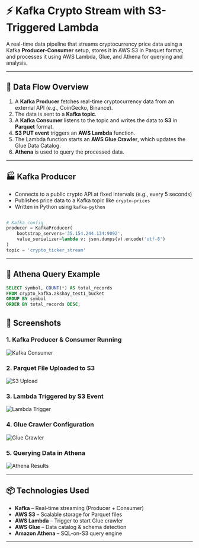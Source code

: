# ⚡ Kafka Crypto Stream with S3-Triggered Lambda

A real-time data pipeline that streams cryptocurrency price data using a Kafka **Producer-Consumer** setup, stores it in AWS S3 in Parquet format, and processes it using AWS Lambda, Glue, and Athena for querying and analysis.

---

## 🔁 Data Flow Overview

1. A **Kafka Producer** fetches real-time cryptocurrency data from an external API (e.g., CoinGecko, Binance).
2. The data is sent to a **Kafka topic**.
3. A **Kafka Consumer** listens to the topic and writes the data to **S3** in **Parquet** format.
4. **S3 PUT event** triggers an **AWS Lambda** function.
5. The Lambda function starts an **AWS Glue Crawler**, which updates the Glue Data Catalog.
6. **Athena** is used to query the processed data.

---

## 🏭 Kafka Producer

- Connects to a public crypto API at fixed intervals (e.g., every 5 seconds)
- Publishes price data to a Kafka topic like `crypto-prices`
- Written in Python using `kafka-python`

```python

# Kafka config
producer = KafkaProducer(
    bootstrap_servers='35.154.244.134:9092',
    value_serializer=lambda v: json.dumps(v).encode('utf-8')
)
topic = 'crypto_ticker_stream'
```

---

## 🧠 Athena Query Example

```sql
SELECT symbol, COUNT(*) AS total_records
FROM crypto_kafka.akshay_test1_bucket
GROUP BY symbol
ORDER BY total_records DESC;
```


## 📸 Screenshots

### 1. Kafka Producer & Consumer Running
![Kafka Consumer](assets/kafka_consumer_terminal.png)

### 2. Parquet File Uploaded to S3
![S3 Upload](assets/s3_parquet_upload.png)

### 3. Lambda Triggered by S3 Event
![Lambda Trigger](assets/lambda_trigger.png)

### 4. Glue Crawler Configuration
![Glue Crawler](assets/glue_crawler.png)

### 5. Querying Data in Athena
![Athena Results](assets/athena_query_results.png)

---

## 📦 Technologies Used

- **Kafka** – Real-time streaming (Producer + Consumer)
- **AWS S3** – Scalable storage for Parquet files
- **AWS Lambda** – Trigger to start Glue crawler
- **AWS Glue** – Data catalog & schema detection
- **Amazon Athena** – SQL-on-S3 query engine

---


